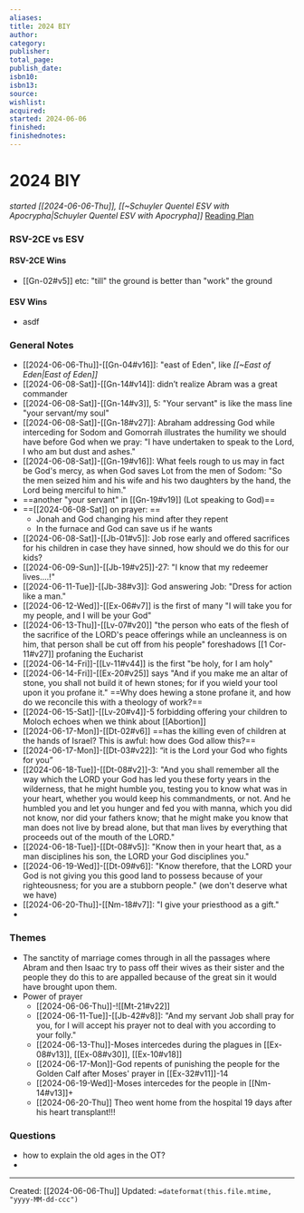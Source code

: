```yaml
---
aliases: 
title: 2024 BIY
author: 
category: 
publisher: 
total_page: 
publish_date: 
isbn10: 
isbn13: 
source: 
wishlist: 
acquired: 
started: 2024-06-06
finished: 
finishednotes:
---
```

# 2024 BIY
*started [[2024-06-06-Thu]], [[~Schuyler Quentel ESV with Apocrypha|Schuyler Quentel ESV with Apocrypha]]*
[Reading Plan](https://cdn.shopify.com/s/files/1/1125/2740/files/the-official-365-day-reading-plan-for-the-bible-in-a-year_2.pdf?v=1611238365)
### RSV-2CE vs ESV 

#### RSV-2CE Wins 
- [[Gn-02#v5]] etc: "till" the ground is better than "work" the ground 

#### ESV Wins 
- asdf

### General Notes 
- [[2024-06-06-Thu]]-[[Gn-04#v16]]: "east of Eden", like *[[~East of Eden|East of Eden]]*
- [[2024-06-08-Sat]]-[[Gn-14#v14]]: didn’t realize Abram was a great commander
- [[2024-06-08-Sat]]-[[Gn-14#v3]], 5: "Your servant" is like the mass line "your servant/my soul"
- [[2024-06-08-Sat]]-[[Gn-18#v27]]: Abraham addressing God while interceding for Sodom and Gomorrah illustrates the humility we should have before God when we pray: "I have undertaken to speak to the Lord, I who am but dust and ashes."
- [[2024-06-08-Sat]]-[[Gn-19#v16]]: What feels rough to us may in fact be God's mercy, as when God saves Lot from the men of Sodom: "So the men seized him and his wife and his two daughters by the hand, the Lord being merciful to him."
- ==another "your servant" in [[Gn-19#v19]] (Lot speaking to God)==
- ==[[2024-06-08-Sat]] on prayer: ==
	- Jonah and God changing his mind after they repent 
	- In the furnace and God can save us if he wants 
- [[2024-06-08-Sat]]-[[Jb-01#v5]]: Job rose early and offered sacrifices for his children in case they have sinned, how should we do this for our kids? 
- [[2024-06-09-Sun]]-[[Jb-19#v25]]-27: "I know that my redeemer lives....!"
- [[2024-06-11-Tue]]-[[Jb-38#v3]]: God answering Job: "Dress for action like a man."
- [[2024-06-12-Wed]]-[[Ex-06#v7]] is the first of many "I will take you for my people, and I will be your God"
- [[2024-06-13-Thu]]-[[Lv-07#v20]] "the person who eats of the flesh of the sacrifice of the LORD's peace offerings while an uncleanness is on him, that person shall be cut off from his people" foreshadows [[1 Cor-11#v27]] profaning the Eucharist 
- [[2024-06-14-Fri]]-[[Lv-11#v44]] is the first "be holy, for I am holy"
- [[2024-06-14-Fri]]-[[Ex-20#v25]] says "And if you make me an altar of stone, you shall not build it of hewn stones; for if you wield your tool upon it you profane it." ==Why does hewing a stone profane it, and how do we reconcile this with a theology of work?==
- [[2024-06-15-Sat]]-[[Lv-20#v4]]-5 forbidding offering your children to Moloch echoes when we think about [[Abortion]]
- [[2024-06-17-Mon]]-[[Dt-02#v6]] ==has the killing even of children at the hands of Israel? This is awful: how does God allow this?==
- [[2024-06-17-Mon]]-[[Dt-03#v22]]: “it is the Lord your God who fights for you”
- [[2024-06-18-Tue]]-[[Dt-08#v2]]-3: "And you shall remember all the way which the LORD your God has led you these forty years in the wilderness, that he might humble you, testing you to know what was in your heart, whether you would keep his commandments, or not. And he humbled you and let you hunger and fed you with manna, which you did not know, nor did your fathers know; that he might make you know that man does not live by bread alone, but that man lives by everything that proceeds out of the mouth of the LORD."
- [[2024-06-18-Tue]]-[[Dt-08#v5]]: "Know then in your heart that, as a man disciplines his son, the LORD your God disciplines you."
- [[2024-06-19-Wed]]-[[Dt-09#v6]]: "Know therefore, that the LORD your God is not giving you this good land to possess because of your righteousness; for you are a stubborn people." (we don't deserve what we have)
- [[2024-06-20-Thu]]-[[Nm-18#v7]]: "I give your priesthood as a gift."
- 



### Themes
- The sanctity of marriage comes through in all the passages where Abram and then Isaac try to pass off their wives as their sister and the people they do this to are appalled because of the great sin it would have brought upon them.
- Power of prayer 
	- [[2024-06-06-Thu]]-![[Mt-21#v22]]
	- [[2024-06-11-Tue]]-[[Jb-42#v8]]: "And my servant Job shall pray for you, for I will accept his prayer not to deal with you according to your folly."
	- [[2024-06-13-Thu]]-Moses intercedes during the plagues in [[Ex-08#v13]], [[Ex-08#v30]], [[Ex-10#v18]]
	- [[2024-06-17-Mon]]-God repents of punishing the people for the Golden Calf after Moses' prayer in [[Ex-32#v11]]-14
	- [[2024-06-19-Wed]]-Moses intercedes for the people in [[Nm-14#v13]]+
	- [[2024-06-20-Thu]] Theo went home from the hospital 19 days after his heart transplant!!!

### Questions 
- how to explain the old ages in the OT? 
- 

---
Created: [[2024-06-06-Thu]]
Updated: `=dateformat(this.file.mtime, "yyyy-MM-dd-ccc")`
